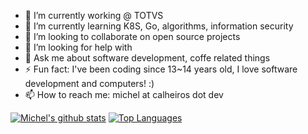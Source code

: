 - 🔭 I’m currently working @ TOTVS
- 🌱 I’m currently learning K8S, Go, algorithms, information security
- 👯 I’m looking to collaborate on open source projects
- 🤔 I’m looking for help with
- 💬 Ask me about software development, coffe related things
- ⚡ Fun fact: I've been coding since 13~14 years old, I love software development and computers! :)
- 📫 How to reach me: michel at calheiros dot dev

[![Michel's github stats](https://github-readme-stats.vercel.app/api?username=clh97&count_private=true&theme=radical&show_icons=true)](https://github.com/anuraghazra/github-readme-stats) [![Top Languages](https://github-readme-stats.vercel.app/api/top-langs/?username=clh97&theme=radical&layout=compact)](https://github.com/anuraghazra/github-readme-stats)
